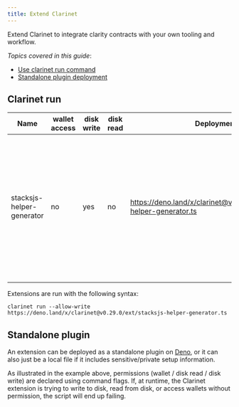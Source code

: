 ```yaml
---
title: Extend Clarinet
---
```


Extend Clarinet to integrate clarity contracts with your own tooling and workflow.

*Topics covered in this guide*:

* [Use clarinet run command](#clarinet-run)
* [Standalone plugin deployment](#standalone-plugin)

## Clarinet run

| Name                      | wallet access | disk write | disk read | Deployment                                                            | Description                                                                                                                                       |
| ------------------------- | ------------- | ---------- | --------- | --------------------------------------------------------------------- | ------------------------------------------------------------------------------------------------------------------------------------------------- |
| stacksjs-helper-generator | no            | yes        | no        | https://deno.land/x/clarinet@v0.29.0/ext/stacksjs-helper-generator.ts | Facilitates contract integration by generating some typescript constants that can be used with stacks.js. Never hard code a stacks address again! |
|                           |               |            |           |                                                                       |

Extensions are run with the following syntax:

```
clarinet run --allow-write https://deno.land/x/clarinet@v0.29.0/ext/stacksjs-helper-generator.ts
```

## Standalone plugin

An extension can be deployed as a standalone plugin on [Deno](https://deno.land/), or it can also just be a local file if it includes sensitive/private setup information.

As illustrated in the example above, permissions (wallet / disk read / disk write) are declared using command flags. If, at runtime, the Clarinet extension is trying to write to disk, read from disk, or access wallets without permission, the script will end up failing.
